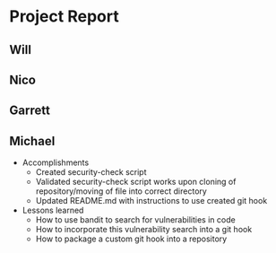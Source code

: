 # Project Report

## Will

## Nico

## Garrett

## Michael
- Accomplishments
  - Created security-check script
  - Validated security-check script works upon cloning of repository/moving of file into correct directory
  - Updated README.md with instructions to use created git hook
- Lessons learned
  - How to use bandit to search for vulnerabilities in code
  - How to incorporate this vulnerability search into a git hook
  - How to package a custom git hook into a repository
